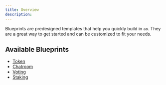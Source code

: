 ```yaml
---
title: Overview
description:
---
```


Blueprints are predesigned templates that help you quickly build in `ao`. They are a great way to get started and can be customized to fit your needs.

## Available Blueprints

- [Token](token)
- [Chatroom](chatroom)
- [Voting](voting)
- [Staking](staking)
